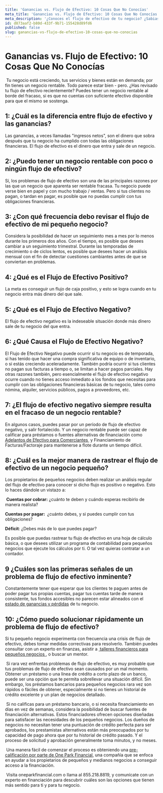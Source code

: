 ```yaml
---
title: 'Ganancias vs. Flujo de Efectivo: 10 Cosas Que No Conocías'
meta_title: 'Ganancias vs. Flujo de Efectivo: 10 Cosas Que No Conocías'
meta_description: '¿Conoces el flujo de efectivo de tu negocio? ¿Sabias que puedes tenger un negocio rentable al borde del fracaso? Estas son 10 cosas que no conocías del flujo de efectivo'
id: d873aaf2-b80d-433f-9b71-155428d89fd6
published: false
slug: ganancias-vs-flujo-de-efectivo-10-cosas-que-no-conocias
---
```

<h1>Ganancias vs. Flujo de Efectivo: 10 Cosas Que No Conoc&iacute;as</h1>

<p>&nbsp;Tu negocio est&aacute; creciendo, tus servicios y bienes est&aacute;n en demanda; por fin tienes un negocio rentable. Todo parece estar bien - pero. &iquest;Has revisado tu flujo de efectivo recientemente? Puedes tener un negocio rentable al borde del fracaso, si es que no cuentas con suficiente efectivo disponible para que el mismo se sostenga.</p>

<h2>1: &iquest;Cu&aacute;l es la diferencia entre flujo de efectivo y las ganancias?</h2>

<p>Las ganancias, a veces llamadas "ingresos netos", son el dinero que sobra despu&eacute;s que tu negocio ha cumplido con todas las obligaciones financieras. El flujo de efectivo es el dinero que entra y sale de un negocio.</p>

<h2>2: &iquest;Puedo tener un negocio rentable con poco o ning&uacute;n flujo de efectivo?</h2>
  
<p>S&iacute;, los problemas de flujo de efectivo son una de las principales razones por las que un negocio que aparenta ser rentable fracasa. Tu negocio puede verse bien en papel y con mucho trabajo / ventas. Pero si tus clientes no pagan, o tardan en pagar, es posible que no puedas cumplir con tus obligaciones financieras.</p>

<h2>3: &iquest;Con qu&eacute; frecuencia debo revisar el flujo de efectivo de mi peque&ntilde;o negocio? </h2>

<p>Considera la posibilidad de hacer un seguimiento mes a mes por lo menos durante los primeros dos a&ntilde;os. Con el tiempo, es posible que desees cambiar a un seguimiento trimestral. Durante las temporadas de crecimiento o de ciclos lentos, es posible que desees hacer un an&aacute;lisis mensual con el fin de detectar cuestiones cambiantes antes de que se conviertan en problemas.</p>

<h2>4: &iquest;Qu&eacute; es el Flujo de Efectivo Positivo?</h2>

<p>La meta es conseguir un flujo de caja positivo, y esto se logra cuando en tu negocio entra m&aacute;s dinero del que sale.</p>

<h2>5: &iquest;Qu&eacute; es el Flujo de Efectivo Negativo? </h2>

<p>El flujo de efectivo negativo es la indeseable situaci&oacute;n donde m&aacute;s dinero sale de tu negocio del que entra.</p>

<h2>6: &iquest;Qu&eacute; Causa el Flujo de Efectivo Negativo?</h2>

<p>El Flujo de Efectivo Negativo puede ocurrir si tu negocio es de temporada, si has tenido que hacer una compra significativa de equipo o de inventario, o si est&aacute;s creciendo aceleradamente. Tambi&eacute;n podr&iacute;a ocurrir si tus clientes no pagan sus facturas a tiempo o, se limitan a hacer pagos parciales. Hay otras razones tambi&eacute;n, pero esencialmente el flujo de efectivo negativo ocurre cuando no tienes acceso inmediato a los fondos que necesitas para cumplir con las obligaciones financieras b&aacute;sicas de tu negocio, tales como n&oacute;mina, alquiler, servicios p&uacute;blicos, pagos a proveedores, etc.</p>

<h2>7: &iquest;El flujo de efectivo negativo siempre resulta en el fracaso de un negocio rentable? </h2>

<p>En algunos casos, puedes pasar por un per&iacute;odo de flujo de efectivo negativo, y salir fortalecido. Y un negocio rentable puede ser capaz de calificar para pr&eacute;stamos o fuentes alternativas de financiaci&oacute;n como <a href="https://www.oneparkfinancial.com/es/articulos/adelantos-comerciales-en-efectivo-mca-proporcionan-efectivo-para-negocios">Adelantos de Efectivo para Comerciantes </a>&nbsp;y Financiamiento de Facturas/Factoraje para mantenerse a flote durante un tiempo dif&iacute;cil.</p>

<h2>8: &iquest;Cu&aacute;l es la mejor manera de rastrear el flujo de efectivo de un negocio peque&ntilde;o?</h2>

<p>Los propietarios de peque&ntilde;os negocios deben realizar un an&aacute;lisis regular del flujo de efectivo para conocer si dicho flujo es positivo o negativo. Esto lo haces d&aacute;ndole un vistazo a:</p>
<p>&nbsp;<strong>Cuentas por cobrar:</strong> &iquest;cu&aacute;nto te deben y cu&aacute;ndo esperas recibirlo de manera realista?</p>

<p><strong>Cuentas por pagar: </strong>&nbsp;&iquest;cu&aacute;nto debes, y si puedes cumplir con tus obligaciones?</p>

<p><strong>D&eacute;ficit</strong>: &iquest;Debes m&aacute;s de lo que puedes pagar?</p>

<p>Es posible que puedas rastrear tu flujo de efectivo en una hoja de c&aacute;lculo b&aacute;sica, o que desees utilizar un programa de contabilidad para peque&ntilde;os negocios que ejecute los c&aacute;lculos por ti. O tal vez quieras contratar a un contador.</p>

<h2>9 &iquest;Cu&aacute;les son las primeras se&ntilde;ales de un problema de flujo de efectivo inminente?</h2>

<p>Constantemente tener que esperar que los clientes te paguen antes de poder pagar tus propias cuentas, pagar tus cuentas tarde de manera consistente, tus fondos accesibles no parecen estar alineados con el <a href="https://www.oneparkfinancial.com/es/articulos/entendiendo-el-estado-de-perdidas-y-ganancias">estado de ganancias y p&eacute;rdidas</a> de tu negocio.</p>

<h2>10: &iquest;C&oacute;mo puedo solucionar r&aacute;pidamente un problema de flujo de efectivo?</h2>

<p>Si tu peque&ntilde;o negocio experimenta con frecuencia una crisis de flujo de efectivo, debes tomar medidas correctivas para resolverlo. Tambi&eacute;n puedes consultar con un experto en finanzas, asistir a <a href="https://www.sba.gov/learning-center">&nbsp;talleres financieros para peque&ntilde;os negocios </a>, o buscar un mentor.</p>

<p>&nbsp;Si rara vez enfrentas problemas de flujo de efectivo, es muy probable que tus problemas de flujo de efectivo sean causados por un mal momento. Obtener un pr&eacute;stamo o una l&iacute;nea de cr&eacute;dito a corto plazo de un banco, puede ser una opci&oacute;n que te permita sobrellevar una situaci&oacute;n dif&iacute;cil. Sin embargo, los pr&eacute;stamos bancarios para peque&ntilde;os negocios rara vez son r&aacute;pidos o f&aacute;ciles de obtener, especialmente si no tienes un historial de cr&eacute;dito excelente y un plan de negocios detallado.</p>

<p>&nbsp;Si no calificas para un pr&eacute;stamo bancario, o si necesita financiamiento en d&iacute;as en vez de semanas, considera la posibilidad de buscar fuentes de financiaci&oacute;n alternativas. Estos financiadores ofrecen opciones dise&ntilde;adas para satisfacer las necesidades de los peque&ntilde;os negocios. Los due&ntilde;os de negocios no necesitan tener una puntuaci&oacute;n de cr&eacute;dito perfecta para ser aprobados, los prestamistas alternativos est&aacute;n m&aacute;s preocupados por tu capacidad de pago ahora que por tu historial de cr&eacute;dito pasado. Y el proceso de solicitud y aprobaci&oacute;n generalmente toma minutos, y no meses.</p>

<p>&nbsp;Una manera f&aacute;cil de comenzar el proceso es obteniendo una <a href="https://www.oneparkfinancial.com/es/preaprob">pre-calificaci&oacute;n por parte de One Park Financial</a>, una compa&ntilde;&iacute;a que se enfoca en ayudar a los propietarios de peque&ntilde;os y medianos negocios a conseguir acceso a la financiaci&oacute;n.</p>

<p>&nbsp;Visita oneparkfinancial.com o llama al 855.218.8819, y comun&iacute;cate con un experto en financiaci&oacute;n para descubrir cu&aacute;les son las opciones que tienen m&aacute;s sentido para ti y para tu negocio.</p>